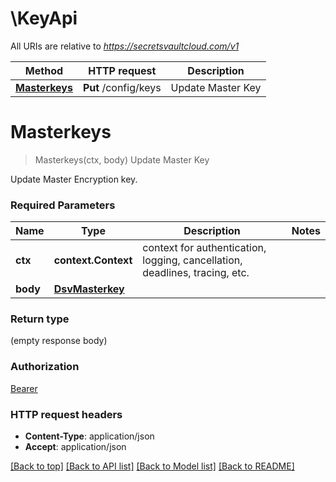 # \KeyApi

All URIs are relative to *https://secretsvaultcloud.com/v1*

Method | HTTP request | Description
------------- | ------------- | -------------
[**Masterkeys**](KeyApi.md#Masterkeys) | **Put** /config/keys | Update Master Key


# **Masterkeys**
> Masterkeys(ctx, body)
Update Master Key

Update Master Encryption key.

### Required Parameters

Name | Type | Description  | Notes
------------- | ------------- | ------------- | -------------
 **ctx** | **context.Context** | context for authentication, logging, cancellation, deadlines, tracing, etc.
  **body** | [**DsvMasterkey**](DsvMasterkey.md)|  | 

### Return type

 (empty response body)

### Authorization

[Bearer](../README.md#Bearer)

### HTTP request headers

 - **Content-Type**: application/json
 - **Accept**: application/json

[[Back to top]](#) [[Back to API list]](../README.md#documentation-for-api-endpoints) [[Back to Model list]](../README.md#documentation-for-models) [[Back to README]](../README.md)

